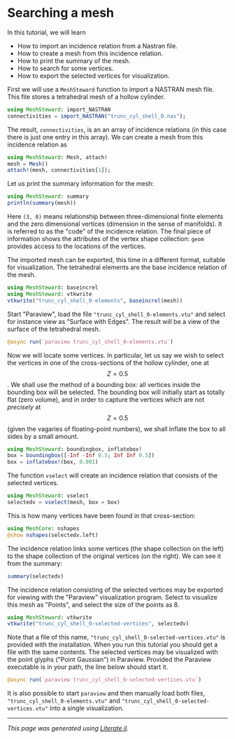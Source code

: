 # Searching a mesh

In this tutorial, we will learn

   -  How to import an incidence relation from a Nastran file.
   -  How to create a mesh from this incidence relation.
   -  How to print the summary of the mesh.
   -  How to search for some vertices.
   -  How to export the selected vertices for visualization.

First  we will use a `MeshSteward` function to import a NASTRAN mesh file.
This file stores a tetrahedral mesh of a hollow cylinder.

```julia
using MeshSteward: import_NASTRAN
connectivities = import_NASTRAN("trunc_cyl_shell_0.nas");
```

The result, `connectivities`, is an an array of incidence relations (in this
case there is just one entry in this array). We can create a mesh
from this incidence relation as

```julia
using MeshSteward: Mesh, attach!
mesh = Mesh()
attach!(mesh, connectivities[1]);
```

Let us print the summary information for the mesh:

```julia
using MeshSteward: summary
println(summary(mesh))
```

Here `(3, 0)` means relationship between three-dimensional finite elements and
the zero dimensional vertices (dimension in the sense of manifolds). It is
referred to as the "code" of the incidence relation. The final piece of
information shows the attributes of the vertex shape collection: `geom`
provides access to the locations of the vertices.

The imported mesh can be exported, this time in a different format,
suitable for visualization. The tetrahedral elements are the base incidence
relation of the mesh.

```julia
using MeshSteward: baseincrel
using MeshSteward: vtkwrite
vtkwrite("trunc_cyl_shell_0-elements", baseincrel(mesh))
```

Start "Paraview", load the file `"trunc_cyl_shell_0-elements.vtu"` and
select for instance view as "Surface with Edges". The result will be a view
of the surface of the tetrahedral mesh.

```julia
@async run(`paraview trunc_cyl_shell_0-elements.vtu`)
```

Now we will locate some vertices. In particular, let us say we wish to select
the vertices  in one of the cross-sections of the hollow cylinder, one at $$Z
= 0.5$$. We shall use the method of a bounding box:  all vertices inside the
bounding box will be selected. The bounding box will initially start as
totally flat (zero volume), and in order to capture the vertices which are not
*precisely* at $$Z = 0.5$$ (given the vagaries of floating-point numbers), we
shall inflate the box to all sides by a small amount.

```julia
using MeshSteward: boundingbox, inflatebox!
box = boundingbox([-Inf -Inf 0.5; Inf Inf 0.5])
box = inflatebox!(box, 0.001)
```

The function `vselect` will create an incidence relation that consists of the
selected vertices.

```julia
using MeshSteward: vselect
selectedv = vselect(mesh, box = box)
```

This is how many vertices  have been found in that cross-section:

```julia
using MeshCore: nshapes
@show nshapes(selectedv.left)
```

The incidence relation links some vertices (the shape collection on the left)
to the shape collection of the original vertices (on the right). We can see it
from the summary:

```julia
summary(selectedv)
```

The incidence relation consisting of the selected vertices may be exported for
viewing with the "Paraview" visualization program. Select to visualize this
mesh as
"Points", and select the size of the points as 8.

```julia
using MeshSteward: vtkwrite
vtkwrite("trunc_cyl_shell_0-selected-vertices", selectedv)
```

Note that a file of this name, `"trunc_cyl_shell_0-selected-vertices.vtu"` is
provided with the installation. When you run this tutorial  you should get a
file with the same contents. The selected  vertices may be visualized with the
point glyphs ("Point Gaussian") in Paraview. Provided the Paraview executable
is in your path, the line below should start it.

```julia
@async run(`paraview trunc_cyl_shell_0-selected-vertices.vtu`)
```

It is also possible to start `paraview` and then manually load both
files, `"trunc_cyl_shell_0-elements.vtu"` and
`"trunc_cyl_shell_0-selected-vertices.vtu"` into a single visualization.

---

*This page was generated using [Literate.jl](https://github.com/fredrikekre/Literate.jl).*

